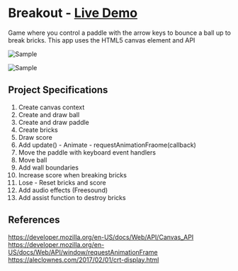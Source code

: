 # Breakout - [Live Demo](https://rphase.github.io/justwebprojects/breakout-game/)

Game where you control a paddle with the arrow keys to bounce a ball up to break bricks. This app uses the HTML5 canvas element and API

![Sample](https://rphase.github.io/justwebprojects/resource/breakout-game.png)

![Sample](https://rphase.github.io/justwebprojects/resource/breakout-game2.png)

## Project Specifications

1. Create canvas context
2. Create and draw ball
3. Create and draw paddle
4. Create bricks
5. Draw score
6. Add update() - Animate - requestAnimationFraome(callback)
7. Move the paddle with keyboard event handlers
8. Move ball
9. Add wall boundaries
10. Increase score when breaking bricks
11. Lose - Reset bricks and score
12. Add audio effects (Freesound)
13. Add assist function to destroy bricks

## References

https://developer.mozilla.org/en-US/docs/Web/API/Canvas_API
https://developer.mozilla.org/en-US/docs/Web/API/window/requestAnimationFrame
https://aleclownes.com/2017/02/01/crt-display.html
